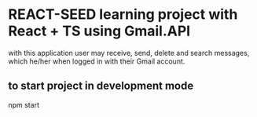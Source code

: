 # REACT-SEED learning project with React + TS using Gmail.API

with this application user may receive, send, delete and search messages, which he/her when logged in with their Gmail account.

## to start project in development mode 

npm start
